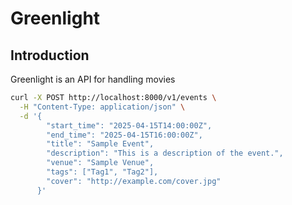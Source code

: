 # Greenlight

## Introduction
Greenlight is an API for handling movies


```bash
curl -X POST http://localhost:8000/v1/events \
  -H "Content-Type: application/json" \
  -d '{
        "start_time": "2025-04-15T14:00:00Z",
        "end_time": "2025-04-15T16:00:00Z",
        "title": "Sample Event",
        "description": "This is a description of the event.",
        "venue": "Sample Venue",
        "tags": ["Tag1", "Tag2"],
        "cover": "http://example.com/cover.jpg"
      }'

```